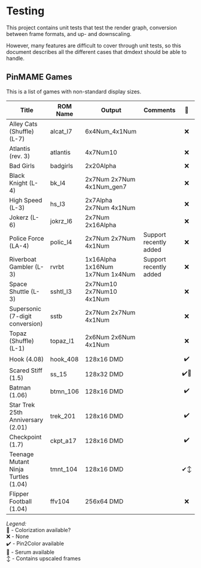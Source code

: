 ﻿# Testing

This project contains unit tests that test the render graph, conversion between frame formats, and up- and downscaling.

However, many features are difficult to cover through unit tests, so this document describes all the different cases
that dmdext should be able to handle.

## PinMAME Games

This is a list of games with non-standard display sizes.

| Title                               | ROM Name | Output                          | Comments               |  🎨  |
|-------------------------------------|----------|---------------------------------|------------------------|:----:|
| Alley Cats (Shuffle) (L-7)          | alcat_l7 | 6x4Num_4x1Num                   |                        |  ❌   |
| Atlantis (rev. 3)                   | atlantis | 4x7Num10                        |                        |  ❌   |
| Bad Girls                           | badgirls | 2x20Alpha                       |                        |  ❌   |
| Black Knight (L-4)                  | bk_l4    | 2x7Num 2x7Num 4x1Num_gen7       |                        |  ❌   |
| High Speed (L-3)                    | hs_l3    | 2x7Alpha 2x7Num 4x1Num          |                        |  ❌   |
| Jokerz (L-6)                        | jokrz_l6 | 2x7Num 2x16Alpha                |                        |  ❌   |
| Police Force (LA-4)                 | polic_l4 | 2x7Num 2x7Num 4x1Num            | Support recently added |  ❌   |
| Riverboat Gambler (L-3)             | rvrbt    | 1x16Alpha 1x16Num 1x7Num 1x4Num | Support recently added |  ❌   |
| Space Shuttle (L-3)                 | sshtl_l3 | 2x7Num10 2x7Num10 4x1Num        |                        |  ❌   |
| Supersonic (7-digit conversion)     | sstb     | 2x7Num 2x7Num 4x1Num            |                        |  ❌   |
| Topaz (Shuffle) (L-1)               | topaz_l1 | 2x6Num 2x6Num 4x1Num            |                        |  ❌   |
| Hook (4.08)                         | hook_408 | 128x16 DMD                      |                        |  ✔️  |
| Scared Stiff (1.5)                  | ss_15    | 128x32 DMD                      |                        | ✔️💉 |
| Batman (1.06)                       | btmn_106 | 128x16 DMD                      |                        |  ✔️  |
| Star Trek 25th Anniversary (2.01)   | trek_201 | 128x16 DMD                      |                        |  ✔️  |
| Checkpoint (1.7)                    | ckpt_a17 | 128x16 DMD                      |                        |  ✔️  |
| Teenage Mutant Ninja Turtles (1.04) | tmnt_104 | 128x16 DMD                      |                        | ✔↕️️ |
| Flipper Football (1.04)             | ffv104   | 256x64 DMD                      |                        |  ❌️  |

*Legend:*<br>
🎨 - Colorization available?<br>
❌ - None<br>
✔️ - Pin2Color available<br>
💉 - Serum available<br>
↕️ - Contains upscaled frames<br>